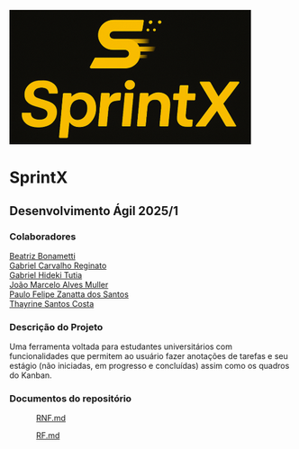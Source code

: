 ![Logo](https://github.com/Gabriel2718/trabalho-desenvolvimento_agil/blob/main/SprintX-Logo.png)
# SprintX
## Desenvolvimento Ágil 2025/1

### Colaboradores
[Beatriz Bonametti](https://github.com/Beatriz-Bonametti) <br>
[Gabriel Carvalho Reginato](https://github.com/Gabriel2718/) <br>
[Gabriel Hideki Tutia](https://github.com/GatutiaDev) <br>
[João Marcelo Alves Muller](https://github.com/1-vercingetorix) <br>
[Paulo Felipe Zanatta dos Santos](https://github.com/paulozanatta) <br>
[Thayrine Santos Costa](https://github.com/thayrinescosta) <br>

### Descrição do Projeto
Uma ferramenta voltada para estudantes universitários com funcionalidades que permitem ao usuário fazer anotações de tarefas e seu estágio (não iniciadas, em progresso e concluídas) assim como os quadros do Kanban.

### Documentos do repositório
<ul type="none">
    <ul type="none">
        <li><a href="https://github.com/Gabriel2718/SprintX-DA-2025.1/blob/main/Requisitos%20de%20Sistema/RNF.md">RNF.md</a></li>
    </ul>
    <ul type="none">
        <li><a href="https://github.com/Gabriel2718/SprintX-DA-2025.1/blob/main/Requisitos%20de%20Usu%C3%A1rio/RF.md">RF.md</a></li>
    </ul>
</ul>

